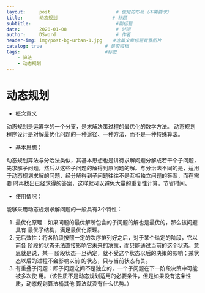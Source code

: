 ```yaml
---
layout:     post                        # 使用的布局（不需要改）
title:      动态规划                    # 标题 
subtitle:                               #副标题
date:       2020-01-08                  # 时间
author:     DSword                      # 作者
header-img: img/post-bg-urban-1.jpg    #这篇文章标题背景图片
catalog: true                       # 是否归档
tags:                               #标签
    - 算法
    - 动态规划
---
```


#   动态规划

- 概念意义

动态规划是运筹学的一个分支，是求解决策过程的最优化的数学方法。
动态规划程序设计是对解最优化问题的一种途径、一种方法，而不是一种特殊算法。

- 基本思想：

动态规划算法与分治法类似，其基本思想也是讲待求解问题分解成若干个子问题，
先求解子问题，然后从这些子问题的解得到原问题的解。与分治法不同的是，适用
于动态规划求解的问题，经分解得到子问题往往不是互相独立问题的答案，而在需要
时再找出已经求得的答案，这样就可以避免大量的重复性计算，节省时间。

- 使用情况：

能够采用动态规划求解问题的一般具有3个特性：
1. 最优化原理：如果问题的最优解所包含的子问题的解也是最优的，那么该问题具有
最优子结构，满足最优化原理。
2. 无后效性：将各阶段按照一定的次序排列好之后，对于某个给定的阶段，它以前各
阶段的状态无法直接影响它未来的决策，而只能通过当前的这个状态。意思就是说，某一
阶段状态一旦确定，就不受这个状态以后的决策的影响；某状态以后的过程不会影响以前
的状态，只与当前状态有关。
3. 有重叠子问题：即子问题之间不是独立的，一个子问题在下一阶段决策中可能被多次使
用。（该性质不是动态规划适用的必要条件，但是如果没有这条性质，动态规划算法桶其他
算法就没有什么优势。）


































